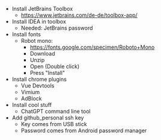 
* Install JetBrains Toolbox
  * https://www.jetbrains.com/de-de/toolbox-app/
* Install IDEA in toolbox
  * Needed: JetBrains password
* Install fonts
  * Robot mono: 
    * https://fonts.google.com/specimen/Roboto+Mono
    * Download
    * Unzip
    * Open (Double click)
    * Press "Install"
* Install chrome plugins
  * Vue Devtools
  * Vimium
  * AdBlock
* Install cool stuff
  * ChatGPT command line tool
* Add github_personal ssh key
  * Key comes from USB stick
  * Password comes from Android password manager
